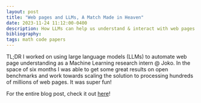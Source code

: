 ```yaml
---
layout: post
title: "Web pages and LLMs, A Match Made in Heaven"
date: 2023-11-24 11:12:00-0400
description: How LLMs can help us understand & interact with web pages automatically
bibliography:
tags: math code papers
---
```


TL;DR I worked on using large language models (LLMs) to automate web page understanding as a Machine Learning research intern @ Joko. In the space of six months I was able to get some great results on open benchmarks and work towards scaling the solution to processing hundreds of millions of web pages. It was super fun!

For the entire blog post, check it out [here](https://engineering.joko.com/posts/webpages-and-llms-a-match-made-in-heaven/)!
